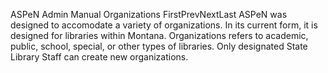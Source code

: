 ASPeN Admin Manual
Organizations
FirstPrevNextLast
ASPeN was designed to accomodate a variety of organizations.  In its current form, it is designed for libraries within Montana.  Organizations refers to academic, public, school, special, or other types of libraries.  Only designated State Library Staff can create new organizations.